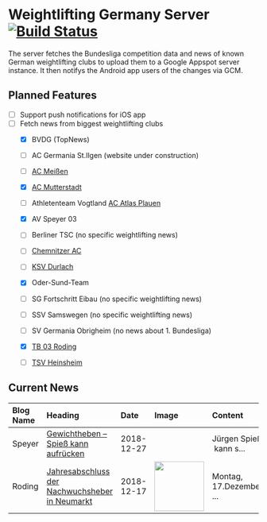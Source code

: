 # Weightlifting Germany Server [![Build Status](https://travis-ci.org/WGierke/weightlifting_germany_server.svg?branch=master)](https://travis-ci.org/WGierke/weightlifting_germany_server)

The server fetches the Bundesliga competition data and news of known German weightlifting clubs to upload them to a Google Appspot server instance.
It then notifys the Android app users of the changes via GCM.

## Planned Features
- [ ] Support push notifications for iOS app  
- [ ] Fetch news from biggest weightlifting clubs
    - [X] BVDG (TopNews)
    - [ ] AC Germania St.Ilgen (website under construction)
    - [ ] [AC Meißen](http://www.ac-meissen.de/index.php?start=1)
    - [X] [AC Mutterstadt](http://www.ac-mutterstadt.de/index.php?start=1)
    - [ ] Athletenteam Vogtland [AC Atlas Plauen](https://acatlas.wordpress.com/)
    - [X] AV Speyer 03
    - [ ] Berliner TSC (no specific weightlifting news)
    - [ ] [Chemnitzer AC](http://chemnitzer-athletenclub.de/aktuelles/news/page/1/)
    - [ ] [KSV Durlach](http://ksvdurlach.de/news?page_n54=1)
    - [X] Oder-Sund-Team
    - [ ] SG Fortschritt Eibau (no specific weightlifting news)
    - [ ] SSV Samswegen (no specific weightlifting news)
    - [ ] SV Germania Obrigheim (no news about 1. Bundesliga)
    - [X] [TB 03 Roding](http://www.tb03-gewichtheben.de/page/1/)
    - [ ] [TSV Heinsheim](http://gewichtheben.tsv-heinsheim.de/index.php?start=1)


## Current News

| Blog Name   | Heading                                                                                                                                    | Date       | Image                                                                                                                       | Content                 |
|:------------|:-------------------------------------------------------------------------------------------------------------------------------------------|:-----------|:----------------------------------------------------------------------------------------------------------------------------|:------------------------|
| Speyer      | [Gewichtheben – Spieß kann aufrücken](https://www.av03-speyer.de/2018/12/gewichtheben-spiess-kann-aufruecken/)                             | 2018-12-27 |                                                                                                                             | Jürgen Spieß  kann s... |
| Roding      | [Jahresabschluss der Nachwuchsheber in Neumarkt](https://www.tb03-gewichtheben.de/2018/12/jahresabschluss-der-nachwuchsheber-in-neumarkt/) | 2018-12-17 | <img src='https://www.tb03-gewichtheben.de/wp-content/gallery/nikolauspokalturnier-2018/K1600_P1100443.JPG' width='100px'/> | Montag, 17.Dezember ... |